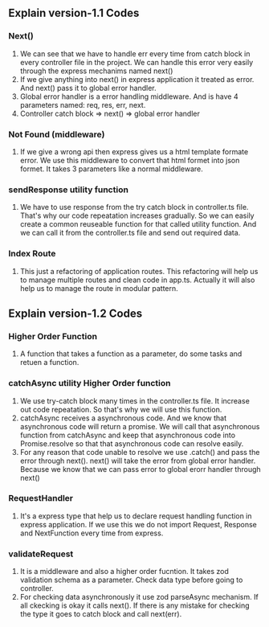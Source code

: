 ## Explain version-1.1 Codes

### Next()

1. We can see that we have to handle err every time from catch block in every controller file in the project. We can handle this error very easily through the express mechanims named next()
2. If we give anything into next() in express application it treated as error. And next() pass it to global error handler.
3. Global error handler is a error handling middleware. And is have 4 parameters named: req, res, err, next.
4. Controller catch block => next() => global error handler

### Not Found (middleware)

1. If we give a wrong api then express gives us a html template formate error. We use this middleware to convert that html formet into json formet. It takes 3 parameters like a normal middleware.

### sendResponse utility function

1. We have to use response from the try catch block in controller.ts file. That's why our code repeatation increases gradually. So we can easily create a common reuseable function for that called utility function. And we can call it from the controller.ts file and send out required data.

### Index Route

1. This just a refactoring of application routes. This refactoring will help us to manage multiple routes and clean code in app.ts. Actually it will also help us to manage the route in modular pattern.

## Explain version-1.2 Codes

### Higher Order Function

1. A function that takes a function as a parameter, do some tasks and retuen a function.

### catchAsync utility Higher Order function

1. We use try-catch block many times in the controller.ts file. It increase out code repeatation. So that's why we will use this function.
2. catchAsync receives a asynchronous code. And we know that asynchronous code will return a promise. We will call that asynchronous function from catchAsync and keep that asynchronous code into Promise.resolve so that that asynchronous code can resolve easily.
3. For any reason that code unable to resolve we use .catch() and pass the error through next(). next() will take the error from global error handler. Because we know that we can pass error to global erorr handler through next()

### RequestHandler

1. It's a express type that help us to declare request handling function in express application. If we use this we do not import Request, Response and NextFunction every time from express.

### validateRequest

1. It is a middleware and also a higher order fucntion. It takes zod validation schema as a parameter. Check data type before going to controller.
2. For checking data asynchronously it use zod parseAsync mechanism. If all ckecking is okay it calls next(). If there is any mistake for checking the type it goes to catch block and call next(err).
